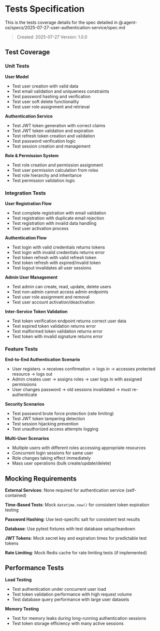 # Tests Specification

This is the tests coverage details for the spec detailed in @.agent-os/specs/2025-07-27-user-authentication-service/spec.md

> Created: 2025-07-27
> Version: 1.0.0

## Test Coverage

### Unit Tests

**User Model**
- Test user creation with valid data
- Test email validation and uniqueness constraints
- Test password hashing and verification
- Test user soft delete functionality
- Test user role assignment and retrieval

**Authentication Service**
- Test JWT token generation with correct claims
- Test JWT token validation and expiration
- Test refresh token creation and validation
- Test password verification logic
- Test session creation and management

**Role & Permission System**
- Test role creation and permission assignment
- Test user permission calculation from roles
- Test role hierarchy and inheritance
- Test permission validation logic

### Integration Tests

**User Registration Flow**
- Test complete registration with email validation
- Test registration with duplicate email rejection
- Test registration with invalid data handling
- Test user activation process

**Authentication Flow**
- Test login with valid credentials returns tokens
- Test login with invalid credentials returns error
- Test token refresh with valid refresh token
- Test token refresh with expired/invalid token
- Test logout invalidates all user sessions

**Admin User Management**
- Test admin can create, read, update, delete users
- Test non-admin cannot access admin endpoints
- Test user role assignment and removal
- Test user account activation/deactivation

**Inter-Service Token Validation**
- Test token verification endpoint returns correct user data
- Test expired token validation returns error
- Test malformed token validation returns error
- Test token with invalid signature returns error

### Feature Tests

**End-to-End Authentication Scenario**
- User registers → receives confirmation → logs in → accesses protected resource → logs out
- Admin creates user → assigns roles → user logs in with assigned permissions
- User changes password → old sessions invalidated → must re-authenticate

**Security Scenarios**
- Test password brute force protection (rate limiting)
- Test JWT token tampering detection
- Test session hijacking prevention
- Test unauthorized access attempts logging

**Multi-User Scenarios**
- Multiple users with different roles accessing appropriate resources
- Concurrent login sessions for same user
- Role changes taking effect immediately
- Mass user operations (bulk create/update/delete)

## Mocking Requirements

**External Services**: None required for authentication service (self-contained)

**Time-Based Tests**: Mock `datetime.now()` for consistent token expiration testing

**Password Hashing**: Use test-specific salt for consistent test results

**Database**: Use pytest fixtures with test database setup/teardown

**JWT Tokens**: Mock secret key and expiration times for predictable test tokens

**Rate Limiting**: Mock Redis cache for rate limiting tests (if implemented)

## Performance Tests

**Load Testing**
- Test authentication under concurrent user load
- Test token validation performance with high request volume
- Test database query performance with large user datasets

**Memory Testing**
- Test for memory leaks during long-running authentication sessions
- Test token storage efficiency with many active sessions